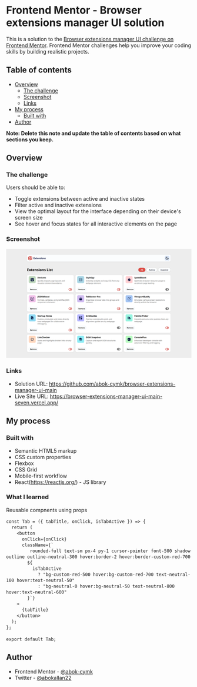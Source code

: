 # Frontend Mentor - Browser extensions manager UI solution

This is a solution to the [Browser extensions manager UI challenge on Frontend Mentor](https://www.frontendmentor.io/challenges/browser-extension-manager-ui-yNZnOfsMAp). Frontend Mentor challenges help you improve your coding skills by building realistic projects. 

## Table of contents

- [Overview](#overview)
  - [The challenge](#the-challenge)
  - [Screenshot](#screenshot)
  - [Links](#links)
- [My process](#my-process)
  - [Built with](#built-with)
- [Author](#author)


**Note: Delete this note and update the table of contents based on what sections you keep.**

## Overview

### The challenge

Users should be able to:

- Toggle extensions between active and inactive states
- Filter active and inactive extensions
- View the optimal layout for the interface depending on their device's screen size
- See hover and focus states for all interactive elements on the page

### Screenshot

![](./screenshot.png)

### Links

- Solution URL: https://github.com/abok-cymk/browser-extensions-manager-ui-main
- Live Site URL: https://browser-extensions-manager-ui-main-seven.vercel.app/

## My process

### Built with

- Semantic HTML5 markup
- CSS custom properties
- Flexbox
- CSS Grid
- Mobile-first workflow
- React(https://reactjs.org/) - JS library


### What I learned
Reusable compnents using props
```
const Tab = ({ tabTitle, onClick, isTabActive }) => {
  return (
    <button
      onClick={onClick}
      className={`
         rounded-full text-sm px-4 py-1 cursor-pointer font-500 shadow outline outline-neutral-300 hover:border-2 hover:border-custom-red-700
        ${
          isTabActive
            ? "bg-custom-red-500 hover:bg-custom-red-700 text-neutral-100 hover:text-neutral-50"
            : "bg-neutral-0 hover:bg-neutral-50 text-neutral-800 hover:text-neutral-600"
        }`}
    >
      {tabTitle}
    </button>
  );
};

export default Tab;
```
## Author

- Frontend Mentor - [@abok-cymk](https://www.frontendmentor.io/profile/abok-cymk)
- Twitter - [@abokallan22](https://x.com/abokallan22)

